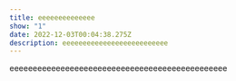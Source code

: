 ```yaml
---
title: eeeeeeeeeeeeee
show: "1"
date: 2022-12-03T00:04:38.275Z
description: eeeeeeeeeeeeeeeeeeeeeeeeee
---
```

e﻿eeeeeeeeeeeeeeeeeeeeeeeeeeeeeeeeeeeeeeeeeeeeee